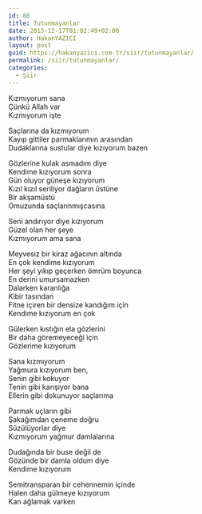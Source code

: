 ```yaml
---
id: 88
title: Tutunmayanlar
date: 2015-12-17T01:02:49+02:00
author: HakanYAZICI
layout: post
guid: https://hakanyazici.com.tr/siir/tutunmayanlar/
permalink: /siir/tutunmayanlar/
categories:
  - Şiir
---
```

Kızmıyorum sana  
Çünkü Allah var  
Kızmıyorum işte

Saçlarına da kızmıyorum  
Kayıp gittiler parmaklarımın arasından  
Dudaklarına sustular diye kızıyorum bazen

Gözlerine kulak asmadım diye  
Kendime kızıyorum sonra  
Gün oluyor güneşe kızıyorum  
Kızıl kızıl seriliyor dağların üstüne  
Bir akşamüstü  
Omuzunda saçlarınmışcasına

Seni andırıyor diye kızıyorum  
Güzel olan her şeye  
Kızmıyorum ama sana

Meyvesiz bir kiraz ağacının altında  
En çok kendime kızıyorum  
Her şeyi yıkıp geçerken ömrüm boyunca  
En derini umursamazken  
Dalarken karanlığa  
Kibir tasından  
Fitne içiren bir densize kandığım için  
Kendime kızıyorum en çok

Gülerken kıstığın ela gözlerini  
Bir daha göremeyeceği için  
Gözlerime kızıyorum

Sana kızmıyorum  
Yağmura kızıyorum ben,  
Senin gibi kokuyor  
Tenin gibi karışıyor bana  
Ellerin gibi dokunuyor saçlarıma

Parmak uçların gibi  
Şakağımdan çeneme doğru  
Süzülüyorlar diye  
Kızmıyorum yağmur damlalarına

Dudağında bir buse değil de  
Gözünde bir damla oldum diye  
Kendime kızıyorum

Semitransparan bir cehennemin içinde  
Halen daha gülmeye kızıyorum  
Kan ağlamak varken
